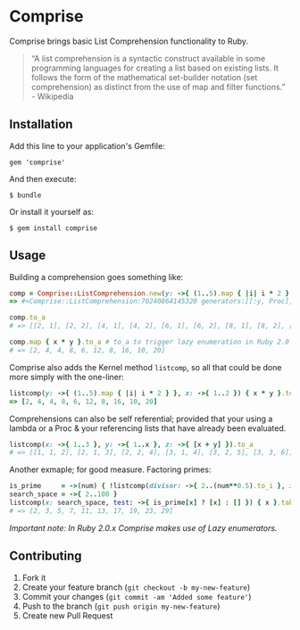 # Comprise

Comprise brings basic List Comprehension functionality to Ruby.

> &ldquo;A list comprehension is a syntactic construct available in some programming languages for creating a list based on existing lists. It follows the form of the mathematical set-builder notation (set comprehension) as distinct from the use of map and filter functions.&rdquo; - Wikipedia

## Installation

Add this line to your application's Gemfile:

    gem 'comprise'

And then execute:

    $ bundle

Or install it yourself as:

    $ gem install comprise

## Usage

Building a comprehension goes something like:

```ruby
comp = Comprise::ListComprehension.new(y: ->{ (1..5).map { |i| i * 2 } }, x: ->{ 1..2 })
=> #<Comprise::ListComprehension:70240864145320 generators:[[:y, Proc], [:x, Range]]>

comp.to_a
# => [[2, 1], [2, 2], [4, 1], [4, 2], [6, 1], [6, 2], [8, 1], [8, 2], [10, 1], [10, 2]]

comp.map { x * y }.to_a # to_a to trigger lazy enumeration in Ruby 2.0
# => [2, 4, 4, 8, 6, 12, 8, 16, 10, 20]
```

Comprise also adds the Kernel method `listcomp`, so all that could be done more simply with the
one-liner:

```ruby
listcomp(y: ->{ (1..5).map { |i| i * 2 } }, x: ->{ 1..2 }) { x * y }.to_a
=> [2, 4, 4, 8, 6, 12, 8, 16, 10, 20]
```

Comprehensions can also be self referential; provided that your using a lambda or a Proc & your
referencing lists that have already been evaluated.

```ruby
listcomp(x: ->{ 1..3 }, y: ->{ 1..x }, z: ->{ [x + y] }).to_a
# => [[1, 1, 2], [2, 1, 3], [2, 2, 4], [3, 1, 4], [3, 2, 5], [3, 3, 6]]
```

Another exmaple; for good measure. Factoring primes:

```ruby
is_prime     = ->(num) { !listcomp(divisor: ->{ 2..(num**0.5).to_i }, is_factor: ->{ [num % divisor == 0] }) { is_factor }.any? }
search_space = ->{ 2..100 }
listcomp(x: search_space, test: ->{ is_prime[x] ? [x] : [] }) { x }.take(10).to_a # If this is slow reduce the search space
# => [2, 3, 5, 7, 11, 13, 17, 19, 23, 29]
```

*Important note: In Ruby 2.0.x Comprise makes use of Lazy enumerators.*

## Contributing

1. Fork it
2. Create your feature branch (`git checkout -b my-new-feature`)
3. Commit your changes (`git commit -am 'Added some feature'`)
4. Push to the branch (`git push origin my-new-feature`)
5. Create new Pull Request
